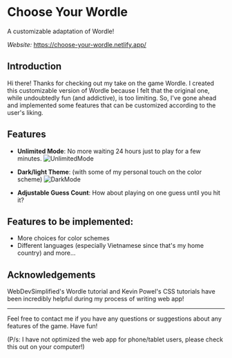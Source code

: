 # Choose Your Wordle
A customizable adaptation of Wordle!

_Website:_ https://choose-your-wordle.netlify.app/

## Introduction
Hi there! Thanks for checking out my take on the game Wordle. I created this customizable version of Wordle because I felt that the original one, while undoubtedly fun (and addictive), is too limiting. So, I've gone ahead and implemented some features that can be customized according to the user's liking.

## Features
- **Unlimited Mode**: No more waiting 24 hours just to play for a few minutes.
![UnlimitedMode](https://user-images.githubusercontent.com/93021862/171054082-a2b06746-2643-41b1-874a-273902277169.gif)

- **Dark/light Theme**: (with some of my personal touch on the color scheme)
![DarkMode](https://user-images.githubusercontent.com/93021862/171054460-ca216f49-7a07-4fc6-9649-dbc94158d922.gif)




- **Adjustable Guess Count**: How about playing on one guess until you hit it?

## Features to be implemented:
- More choices for color schemes
- Different languages (especially Vietnamese since that's my home country)
and more...

## Acknowledgements
WebDevSimplified's Wordle tutorial and Kevin Powel's CSS tutorials have been incredibly helpful during my process of writing web app!

---

Feel free to contact me if you have any questions or suggestions about any features of the game. Have fun!

(P/s: I have not optimized the web app for phone/tablet users, please check this out on your computer!)
